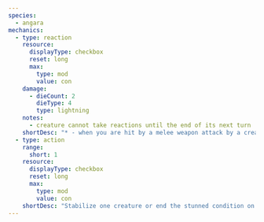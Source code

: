 ```yaml
---
species:
  - angara
mechanics:
  - type: reaction
    resource:
      displayType: checkbox
      reset: long
      max:
        type: mod
        value: con
    damage:
      - dieCount: 2
        dieType: 4
        type: lightning
    notes:
      - creature cannot take reactions until the end of its next turn
    shortDesc: "* - when you are hit by a melee weapon attack by a creature you can see"
  - type: action
    range:
      short: 1
    resource:
      displayType: checkbox
      reset: long
      max:
        type: mod
        value: con
    shortDesc: "Stabilize one creature or end the stunned condition on one creature"
---
```

